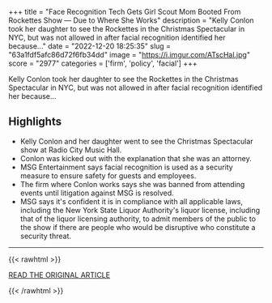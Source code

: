 +++
title = "Face Recognition Tech Gets Girl Scout Mom Booted From Rockettes Show — Due to Where She Works"
description = "Kelly Conlon took her daughter to see the Rockettes in the Christmas Spectacular in NYC, but was not allowed in after facial recognition identified her because..."
date = "2022-12-20 18:25:35"
slug = "63a1fdf5afc86d72f6fb34dd"
image = "https://i.imgur.com/ATscHal.jpg"
score = "2977"
categories = ['firm', 'policy', 'facial']
+++

Kelly Conlon took her daughter to see the Rockettes in the Christmas Spectacular in NYC, but was not allowed in after facial recognition identified her because...

## Highlights

- Kelly Conlon and her daughter went to see the Christmas Spectacular show at Radio City Music Hall.
- Conlon was kicked out with the explanation that she was an attorney.
- MSG Entertainment says facial recognition is used as a security measure to ensure safety for guests and employees.
- The firm where Conlon works says she was banned from attending events until litigation against MSG is resolved.
- MSG says it's confident it is in compliance with all applicable laws, including the New York State Liquor Authority's liquor license, including that of the liquor licensing authority, to admit members of the public to the show if there are people who would be disruptive who constitute a security threat.

---

{{< rawhtml >}}
  <p class="article-category">
    <a target="_blank" href="https://www.nbcnewyork.com/investigations/face-recognition-tech-gets-girl-scout-mom-booted-from-rockettes-show-due-to-her-employer/4004677/">READ THE ORIGINAL ARTICLE</a>
  </p>
{{< /rawhtml >}}
